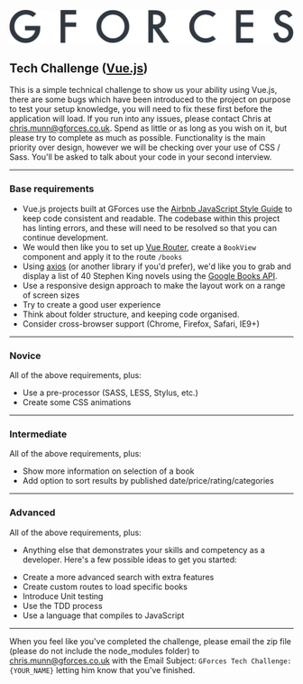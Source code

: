 ![GForces][logo]

## Tech Challenge ([Vue.js][6])

This is a simple technical challenge to show us your ability using Vue.js, there are some bugs which have been introduced to the project on purpose to test your setup knowledge, you will need to fix these first before the application will load. If you run into any issues, please contact Chris at [chris.munn@gforces.co.uk][1]. Spend as little or as long as you wish on it, but please try to complete as much as possible. Functionality is the main priority over design, however we will be checking over your use of CSS / Sass. You'll be asked to talk about your code in your second interview. 

-------

### Base requirements
* Vue.js projects built at GForces use the [Airbnb JavaScript Style Guide][2] to keep code consistent and readable. The codebase within this project has linting errors, and these will need to be resolved so that you can continue development.
* We would then like you to set up [Vue Router][3], create a `BookView` component and apply it to the route `/books`
* Using [axios][4] (or another library if you'd prefer), we'd like you to grab and display a list of 40 Stephen King novels using the [Google Books API][5].
* Use a responsive design approach to make the layout work on a range of screen sizes
* Try to create a good user experience
* Think about folder structure, and keeping code organised.
* Consider cross-browser support (Chrome, Firefox, Safari, IE9+)

-------

### Novice
All of the above requirements, plus:
* Use a pre-processor (SASS, LESS, Stylus, etc.)
* Create some CSS animations

-------

### Intermediate
All of the above requirements, plus:
* Show more information on selection of a book
* Add option to sort results by published date/price/rating/categories

-------

### Advanced
All of the above requirements, plus:
* Anything else that demonstrates your skills and competency as a developer. Here's a few possible ideas to get you started:

+ Create a more advanced search with extra features
+ Create custom routes to load specific books
+ Introduce Unit testing
+ Use the TDD process
+ Use a language that compiles to JavaScript

-------

When you feel like you've completed the challenge, please email the zip file  (please do not include the node_modules folder) to [chris.munn@gforces.co.uk][1] with the Email Subject: `GForces Tech Challenge: {YOUR_NAME}` letting him know that you've finished.

[logo]: src/assets/logo.svg
[1]: mailto:chris.munn@gforces.co.uk
[2]: https://github.com/airbnb/javascript
[3]: https://router.vuejs.org
[4]: https://github.com/axios/axios
[5]: https://developers.google.com/books/docs/v1/using#PerformingSearch
[6]: https://vuejs.org
